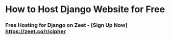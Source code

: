# How to Host Django Website for Free

### Free Hosting for Django on Zeet - [Sign Up Now] https://zeet.co/r/cipher
